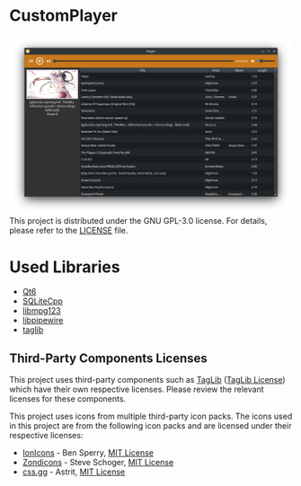 # CustomPlayer
![Screenshot](./Images/Image_0.1.png)
This project is distributed under the GNU GPL-3.0 license.
For details, please refer to the [LICENSE](./LICENSE) file.

# Used Libraries
- [Qt6](https://github.com/qt/qtbase)
- [SQLiteCpp](https://github.com/SRombauts/SQLiteCpp)
- [libmpg123](https://github.com/gypified/libmpg123)
- [libpipewire](https://pipewire.org/)
- [taglib](https://github.com/taglib/taglib)

## Third-Party Components Licenses
This project uses third-party components such as [TagLib](https://github.com/taglib/taglib) ([TagLib License](./TAGLIB_LICENSE)) which have their own respective licenses.
Please review the relevant licenses for these components.

This project uses icons from multiple third-party icon packs. The icons used in this project are from the following icon packs and are licensed under their respective licenses:
- [IonIcons](https://github.com/ionic-team/ionicons) - Ben Sperry, [MIT License](./IonIcons_LICENSE)
- [Zondicons](https://github.com/dukestreetstudio/zondicons) - Steve Schoger, [MIT License](./Zondicons_LICENSE)
- [css.gg](https://github.com/astrit/css.gg) - Astrit, [MIT License](./css.gg_LICENSE)
